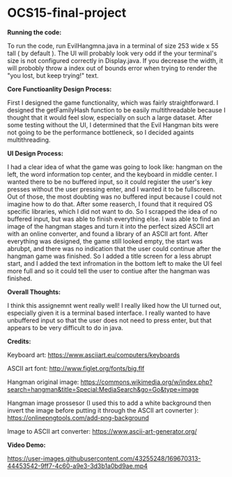 # OCS15-final-project

**Running the code:**

To run the code, run EvilHangmna.java in a terminal of size 253 wide x 55 tall ( by default ). The UI will probably look very odd if the your terminal's size is not configured correctly in Display.java. If you decrease the width, it will probobly throw a index out of bounds error when trying to render the "you lost, but keep trying!" text.



**Core Functioanlity Design Process:**

First I designed the game functionality, which was fairly straightforward. I designed the getFamilyHash function to be easily multithreadable because I thought that it would feel slow, especially on such a large dataset. After some testing without the UI, I determined that the Evil Hangman bits were not going to be the performance bottleneck, so I decided againts multithreading.



**UI Design Process:**

I had a clear idea of what the game was going to look like: hangman on the left, the word information top center, and the keyboard in middle center. I wanted there to be no buffered input, so it could register the user's key presses without the user pressing enter, and I wanted it to be fullscreen. Out of those, the most doubting was no buffered input because I could not imagine how to do that. After some reaserch, I found that it required OS specific libraries, which I did not want to do. So I scrapped the idea of no buffered input, but was able to finish everything else. I was able to find an image of the hangman stages and turn it into the perfect sized ASCII art with an online converter, and found a library of an ASCII art font. After everything was designed, the game still looked empty, the start was abrubpt, and there was no indication that the user could continue after the hangman game was finished. So I added a title screen for a less abrupt start, and I added the text infromation in the bottom left to make the UI feel more full and so it could tell the user to contiue after the hangman was finished.



**Overall Thoughts:**

I think this assignemnt went really well! I really liked how the UI turned out, especially given it is a terminal based interface. I really wanted to have unbuffered input so that the user does not need to press enter, but that appears to be very difficult to do in java.



**Credits:**

Keyboard art: https://www.asciiart.eu/computers/keyboards

ASCII art font: http://www.figlet.org/fonts/big.flf

Hangman original image: https://commons.wikimedia.org/w/index.php?search=hangman&title=Special:MediaSearch&go=Go&type=image

Hangman image prossesor (I used this to add a white background then invert the image before putting it through the ASCII art covnerter ): https://onlinepngtools.com/add-png-background

Image to ASCII art converter: https://www.ascii-art-generator.org/


**Video Demo:**

https://user-images.githubusercontent.com/43255248/169670313-44453542-9ff7-4c60-a9e3-3d3b1a0bd9ae.mp4
